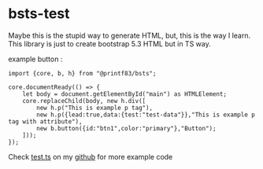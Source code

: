 # bsts-test

Maybe this is the stupid way to generate HTML, but, this is the way I learn. 
This library is just to create bootstrap 5.3 HTML but in TS way.

example button :

```
import {core, b, h} from "@printf83/bsts";

core.documentReady(() => {
	let body = document.getElementById("main") as HTMLElement;
	core.replaceChild(body, new h.div([
        new h.p("This is example p tag"),
        new h.p({lead:true,data:{test:"test-data"}},"This is example p tag with attribute"),
        new b.button({id:"btn1",color:"primary"},"Button");
    ]));
});
```

Check [test.ts](https://github.com/printf83/bsts-test/tree/master/src/index.ts) on my [github](https://github.com/printf83/bsts-test) for more example code
